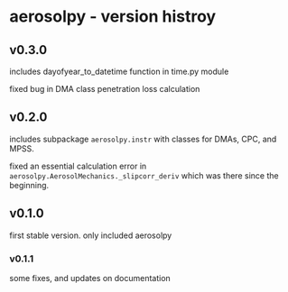 # aerosolpy - version histroy


## v0.3.0

includes dayofyear_to_datetime function in time.py module

fixed bug in DMA class penetration loss calculation

## v0.2.0

includes subpackage `aerosolpy.instr` with classes for DMAs, CPC, and MPSS.

fixed an essential calculation error in 
`aerosolpy.AerosolMechanics._slipcorr_deriv` which was there since the 
beginning. 
    

## v0.1.0 

first stable version. only included aerosolpy

### v0.1.1 

some fixes, and updates on documentation